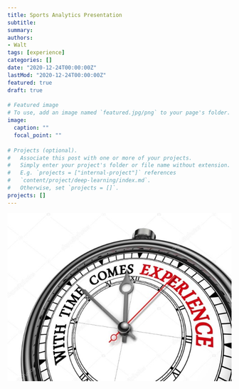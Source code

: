 ```yaml
---
title: Sports Analytics Presentation
subtitle: 
summary: 
authors:
- Walt
tags: [experience]
categories: []
date: "2020-12-24T00:00:00Z"
lastMod: "2020-12-24T00:00:00Z"
featured: true
draft: true

# Featured image
# To use, add an image named `featured.jpg/png` to your page's folder. 
image:
  caption: ""
  focal_point: ""

# Projects (optional).
#   Associate this post with one or more of your projects.
#   Simply enter your project's folder or file name without extension.
#   E.g. `projects = ["internal-project"]` references 
#   `content/project/deep-learning/index.md`.
#   Otherwise, set `projects = []`.
projects: []
---
```


![](./depositphotos_95532628-stock-photo-with-time-comes-experience-quote.jpg)

